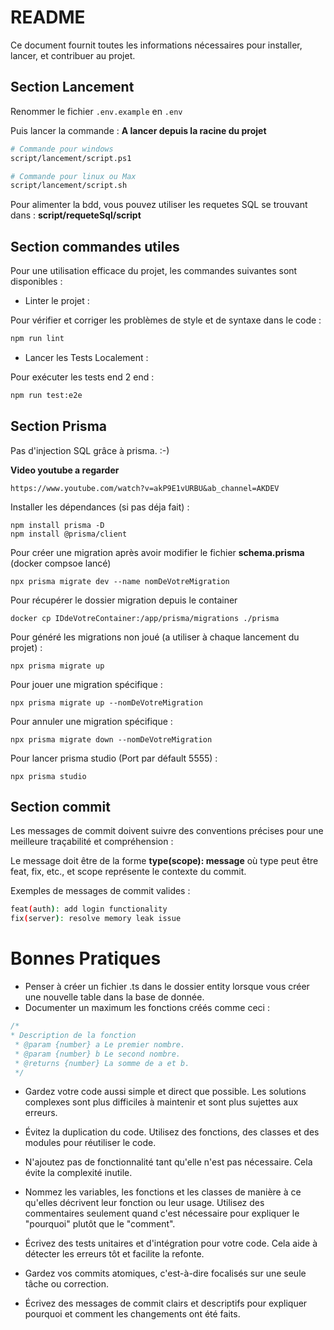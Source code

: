 
# README

Ce document fournit toutes les informations nécessaires pour installer, lancer, et contribuer au projet.


## Section Lancement

Renommer le fichier ``.env.example`` en ``.env``

Puis lancer la commande : **A lancer depuis la racine du projet**
```bash
# Commande pour windows
script/lancement/script.ps1

# Commande pour linux ou Max
script/lancement/script.sh
```

Pour alimenter la bdd, vous pouvez utiliser les requetes SQL se trouvant dans :
**script/requeteSql/script**

## Section commandes utiles

Pour une utilisation efficace du projet, les commandes suivantes sont disponibles :

- Linter le projet :

Pour vérifier et corriger les problèmes de style et de syntaxe dans le code :
```bash
npm run lint
```

- Lancer les Tests Localement :

Pour exécuter les tests end 2 end :
```bash
npm run test:e2e
```

## Section Prisma

Pas d'injection SQL grâce à prisma. :-)

**Video youtube a regarder**
```
https://www.youtube.com/watch?v=akP9E1vURBU&ab_channel=AKDEV
```
Installer les dépendances (si pas déja fait) :
```
npm install prisma -D
npm install @prisma/client
```

Pour créer une migration après avoir modifier le fichier **schema.prisma** (docker compsoe lancé)
```
npx prisma migrate dev --name nomDeVotreMigration
```

Pour récupérer le dossier migration depuis le container
```
docker cp IDdeVotreContainer:/app/prisma/migrations ./prisma
```

Pour généré les migrations non joué (a utiliser à chaque lancement du projet) :
```
npx prisma migrate up
```

Pour jouer une migration spécifique :
```
npx prisma migrate up --nomDeVotreMigration
```

Pour annuler une migration spécifique :
```
npx prisma migrate down --nomDeVotreMigration
```

Pour lancer prisma studio (Port par défault 5555) :
```
npx prisma studio
```


## Section commit

Les messages de commit doivent suivre des conventions précises pour une meilleure traçabilité et compréhension :

Le message doit être de la forme **type(scope): message** où type peut être feat, fix, etc., et scope représente le contexte du commit.

Exemples de messages de commit valides :

```bash
feat(auth): add login functionality
fix(server): resolve memory leak issue
```

# Bonnes Pratiques

- Penser à créer un fichier .ts dans le dossier entity lorsque vous créer une nouvelle table dans la base de donnée.
- Documenter un maximum les fonctions créés comme ceci :
```js
/*
* Description de la fonction
 * @param {number} a Le premier nombre.
 * @param {number} b Le second nombre.
 * @returns {number} La somme de a et b.
 */
```

- Gardez votre code aussi simple et direct que possible. Les solutions complexes sont plus difficiles à maintenir et sont plus sujettes aux erreurs.

- Évitez la duplication du code. Utilisez des fonctions, des classes et des modules pour réutiliser le code.

- N'ajoutez pas de fonctionnalité tant qu'elle n'est pas nécessaire. Cela évite la complexité inutile.

- Nommez les variables, les fonctions et les classes de manière à ce qu'elles décrivent leur fonction ou leur usage. Utilisez des commentaires seulement quand c'est nécessaire pour expliquer le "pourquoi" plutôt que le "comment".

- Écrivez des tests unitaires et d'intégration pour votre code. Cela aide à détecter les erreurs tôt et facilite la refonte.

- Gardez vos commits atomiques, c'est-à-dire focalisés sur une seule tâche ou correction.

- Écrivez des messages de commit clairs et descriptifs pour expliquer pourquoi et comment les changements ont été faits.

